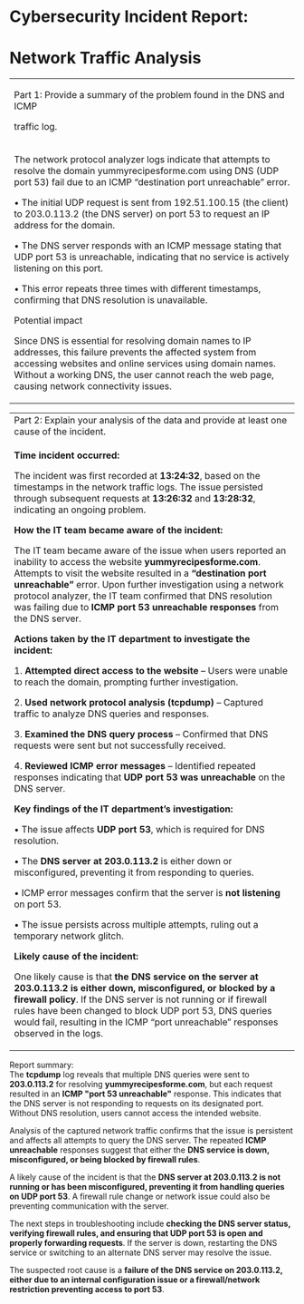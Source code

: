 # Cybersecurity Incident Report:

# Network Traffic Analysis

<table>
<colgroup>
<col style="width: 100%" />
</colgroup>
<tbody>
<tr class="odd">
<td><p>Part 1: Provide a summary of the problem found in the DNS and
ICMP</p>
<p>traffic log.</p></td>
</tr>
<tr class="even">
<td rowspan="2"><p>The network protocol analyzer logs indicate that
attempts to resolve the domain yummyrecipesforme.com using DNS (UDP port
53) fail due to an ICMP “destination port unreachable” error.</p>
<p>• The initial UDP request is sent from 192.51.100.15 (the client) to
203.0.113.2 (the DNS server) on port 53 to request an IP address for the
domain.</p>
<p>• The DNS server responds with an ICMP message stating that UDP port
53 is unreachable, indicating that no service is actively listening on
this port.</p>
<p>• This error repeats three times with different timestamps,
confirming that DNS resolution is unavailable.</p>
<p>Potential impact</p>
<p>Since DNS is essential for resolving domain names to IP addresses,
this failure prevents the affected system from accessing websites and
online services using domain names. Without a working DNS, the user
cannot reach the web page, causing network connectivity issues.</p></td>
</tr>
<tr class="odd">
</tr>
</tbody>
</table>

<table>
<colgroup>
<col style="width: 100%" />
</colgroup>
<tbody>
<tr class="odd">
<td>Part 2: Explain your analysis of the data and provide at least one
cause of the incident.</td>
</tr>
<tr class="even">
<td><p><strong>Time incident occurred:</strong></p>
<p>The incident was first recorded at <strong>13:24:32</strong>, based
on the timestamps in the network traffic logs. The issue persisted
through subsequent requests at <strong>13:26:32</strong> and
<strong>13:28:32</strong>, indicating an ongoing problem.</p>
<p><strong>How the IT team became aware of the incident:</strong></p>
<p>The IT team became aware of the issue when users reported an
inability to access the website <strong>yummyrecipesforme.com</strong>.
Attempts to visit the website resulted in a <strong>“destination port
unreachable”</strong> error. Upon further investigation using a network
protocol analyzer, the IT team confirmed that DNS resolution was failing
due to <strong>ICMP port 53 unreachable responses</strong> from the DNS
server.</p>
<p><strong>Actions taken by the IT department to investigate the
incident:</strong></p>
<p>1. <strong>Attempted direct access to the website</strong> – Users
were unable to reach the domain, prompting further investigation.</p>
<p>2. <strong>Used network protocol analysis (tcpdump)</strong> –
Captured traffic to analyze DNS queries and responses.</p>
<p>3. <strong>Examined the DNS query process</strong> – Confirmed that
DNS requests were sent but not successfully received.</p>
<p>4. <strong>Reviewed ICMP error messages</strong> – Identified
repeated responses indicating that <strong>UDP port 53 was
unreachable</strong> on the DNS server.</p>
<p><strong>Key findings of the IT department’s
investigation:</strong></p>
<p>• The issue affects <strong>UDP port 53</strong>, which is required
for DNS resolution.</p>
<p>• The <strong>DNS server at 203.0.113.2</strong> is either down or
misconfigured, preventing it from responding to queries.</p>
<p>• ICMP error messages confirm that the server is <strong>not
listening</strong> on port 53.</p>
<p>• The issue persists across multiple attempts, ruling out a temporary
network glitch.</p>
<p><strong>Likely cause of the incident:</strong></p>
<p>One likely cause is that <strong>the DNS service on the server at
203.0.113.2 is either down, misconfigured, or blocked by a firewall
policy</strong>. If the DNS server is not running or if firewall rules
have been changed to block UDP port 53, DNS queries would fail,
resulting in the ICMP “port unreachable” responses observed in the
logs.</p></td>
</tr>
</tbody>
</table>

Report summary:  
The **tcpdump** log reveals that multiple DNS queries were sent to
**203.0.113.2** for resolving **yummyrecipesforme.com**, but each
request resulted in an **ICMP "port 53 unreachable"** response. This
indicates that the DNS server is not responding to requests on its
designated port. Without DNS resolution, users cannot access the
intended website.

Analysis of the captured network traffic confirms that the issue is
persistent and affects all attempts to query the DNS server. The
repeated **ICMP unreachable** responses suggest that either the **DNS
service is down, misconfigured, or being blocked by firewall rules**.

A likely cause of the incident is that the **DNS server at 203.0.113.2
is not running or has been misconfigured, preventing it from handling
queries on UDP port 53**. A firewall rule change or network issue could
also be preventing communication with the server.

The next steps in troubleshooting include **checking the DNS server
status, verifying firewall rules, and ensuring that UDP port 53 is open
and properly forwarding requests**. If the server is down, restarting
the DNS service or switching to an alternate DNS server may resolve the
issue.

The suspected root cause is a **failure of the DNS service on
203.0.113.2, either due to an internal configuration issue or a
firewall/network restriction preventing access to port 53**.
